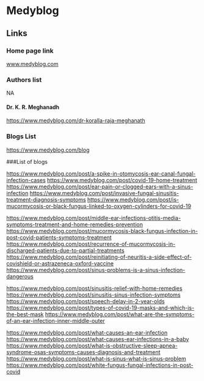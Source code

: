 # Medyblog
## Links
### Home page link
www.medyblog.com
### Authors list
NA
#### Dr. K. R. Meghanadh
https://www.medyblog.com/dr-koralla-raja-meghanath
### Blogs List
https://www.medyblog.com/blog

###List of blogs

https://www.medyblog.com/post/a-spike-in-otomycosis-ear-canal-fungal-infection-cases
https://www.medyblog.com/post/covid-19-home-treatment
https://www.medyblog.com/post/ear-pain-or-clogged-ears-with-a-sinus-infection
https://www.medyblog.com/post/invasive-fungal-sinusitis-treatment-diagnosis-symptoms
https://www.medyblog.com/post/is-mucormycosis-or-black-fungus-linked-to-oxygen-cylinders-for-covid-19

https://www.medyblog.com/post/middle-ear-infections-otitis-media-symptoms-treatment-and-home-remedies-prevention
https://www.medyblog.com/post/mucormycosis-black-fungus-infection-in-post-covid-patients-symptoms-treatment
https://www.medyblog.com/post/recurrence-of-mucormycosis-in-discharged-patients-due-to-partial-treatments
https://www.medyblog.com/post/reinitiating-of-neuritis-a-side-effect-of-covishield-or-astrazeneca-oxford-vaccine
https://www.medyblog.com/post/sinus-problems-is-a-sinus-infection-dangerous

https://www.medyblog.com/post/sinusitis-relief-with-home-remedies
https://www.medyblog.com/post/sinusitis-sinus-infection-symptoms
https://www.medyblog.com/post/speech-delay-in-2-year-olds
https://www.medyblog.com/post/types-of-covid-19-masks-and-which-is-the-best-mask
https://www.medyblog.com/post/what-are-the-symptoms-of-an-ear-infection-inner-middle-outer

https://www.medyblog.com/post/what-causes-an-ear-infection
https://www.medyblog.com/post/what-causes-ear-infections-in-a-baby
https://www.medyblog.com/post/what-is-obstructive-sleep-apnea-syndrome-osas-symptoms-causes-diagnosis-and-treatment
https://www.medyblog.com/post/what-is-sinus-what-is-sinus-problem
https://www.medyblog.com/post/white-fungus-fungal-infections-in-post-covid
